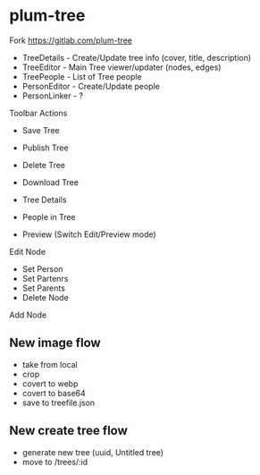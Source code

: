 # plum-tree

Fork https://gitlab.com/plum-tree

- TreeDetails - Create/Update tree info (cover, title, description)
- TreeEditor - Main Tree viewer/updater (nodes, edges)
- TreePeople - List of Tree people
- PersonEditor - Create/Update people
- PersonLinker - ?

Toolbar Actions

- Save Tree
- Publish Tree
- Delete Tree
- Download Tree

- Tree Details
- People in Tree

- Preview (Switch Edit/Preview mode)

Edit Node

- Set Person
- Set Partenrs
- Set Parents
- Delete Node

Add Node

## New image flow

- take from local
- crop
- covert to webp
- covert to base64
- save to treefile.json

## New create tree flow

- generate new tree (uuid, Untitled tree)
- move to /trees/:id

